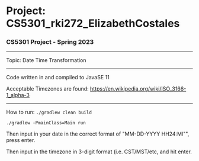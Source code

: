 # Project: CS5301_rki272_ElizabethCostales
### CS5301 Project - Spring 2023

---
Topic: Date Time Transformation
--- ---

Code written in and compiled to JavaSE 11

Acceptable Timezones are found:
https://en.wikipedia.org/wiki/ISO_3166-1_alpha-3

---
How to run: 
```./gradlew clean build```

```./gradlew -PmainClass=Main run```

Then input in your date in the correct format of "MM-DD-YYYY HH24:MI"", press enter.

Then input in the timezone in 3-digit format (i.e. CST/MST/etc, and hit enter.
